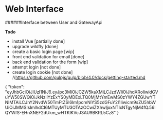 # Web Interface
######Interface between User and GatewayApi

**Todo**
- install Vue [partially done]
- upgrade wildfly [done]
- create a basic login page [wip]
- front end validation for email [done]
- back end validation for the form [wip]
- attempt login [not done]
- create login cookie [not done]
//https://github.com/gulpjs/gulp/blob/4.0/docs/getting-started.md


{
    "token": "eyJhbGciOiJIUzI1NiJ9.eyJpc3MiOiJCZW5kaXMiLCJzdWIiOiJhdXRoIiwidGVuYW50SWQiOiJkNzllYzExYS0yMDExLTQ0MjMtYmEwMS0zYWY4ZGUwYTNlMTAiLCJhY2NvdW50TmFtZSI6Im1pcmNlYS5zdGFuY2l1Iiwicm9sZU5hbWUiOiJMMSIsImlhdCI6MTUyMTU3OTAzOCwiZXhwIjoxNTIxNTgyNjM4fQ.56lQYWfS-EHnXNEF2dUkm_wHTKlKVcJ3AU9BKRL5Cz8"
}